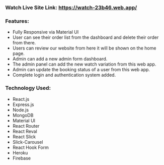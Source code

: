 
### Watch Live Site Link: https://watch-23b46.web.app/ 

### Features:
- Fully Responsive via Material UI
- User can see their order list from the dashboard and delete their order from there.
- Users can review our website from here it will be shown on the home page.
- Admin can add a new admin form dashboard.
- The admin panel can add the new watch variation from this web app.
- Admin can update the booking status of a user from this web app.
- Complete login and authentication system added.

### Technology Used:
- React.js
- Express.js
- Node.js
- MongoDB
- Material UI
- React Router
- React Reval
- React Slick
- Slick-Carousel
- React Hook Form
- Heroku
- Firebase
